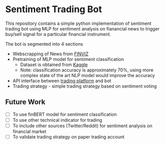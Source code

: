 # Sentiment Trading Bot

This repository contains a simple python implementation of sentiment trading bot using MLP for sentiment analysis on fianancial news to trigger buy/sell signal for a particular financial instrument.

The bot is segmented into 4 sections
- Webscrapping of News from [FINVIZ](https://finviz.com/)
- Pretraining of MLP model for sentiment classification
  - Dataset is obtained from [Kaggle](https://www.kaggle.com/ankurzing/sentiment-analysis-for-financial-news)
  - Note: classification accuracy is approximately 70%, using more complex state of the art NLP model would improve the accuracy
- API interface between [trading platform](https://alpaca.markets/) and bot
- Trading strategy - simple trading strategy based on sentiment voting

## Future Work
- [ ] To use finBERT model for sentiment classification
- [ ] To use other technical indicator for trading
- [ ] To include other sources (Twitter/Reddit) for sentiment analysis on financial market
- [ ] To validate trading strategy on paper trading account
